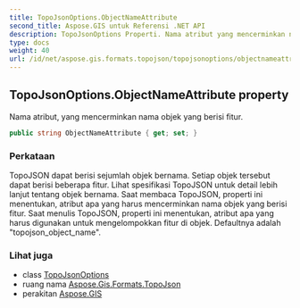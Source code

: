 ```yaml
---
title: TopoJsonOptions.ObjectNameAttribute
second_title: Aspose.GIS untuk Referensi .NET API
description: TopoJsonOptions Properti. Nama atribut yang mencerminkan nama objek yang berisi fitur.
type: docs
weight: 40
url: /id/net/aspose.gis.formats.topojson/topojsonoptions/objectnameattribute/
---
```

## TopoJsonOptions.ObjectNameAttribute property

Nama atribut, yang mencerminkan nama objek yang berisi fitur.

```csharp
public string ObjectNameAttribute { get; set; }
```

### Perkataan

TopoJSON dapat berisi sejumlah objek bernama. Setiap objek tersebut dapat berisi beberapa fitur. Lihat spesifikasi TopoJSON untuk detail lebih lanjut tentang objek bernama. Saat membaca TopoJSON, properti ini menentukan, atribut apa yang harus mencerminkan nama objek yang berisi fitur. Saat menulis TopoJSON, properti ini menentukan, atribut apa yang harus digunakan untuk mengelompokkan fitur di objek. Defaultnya adalah "topojson_object_name".

### Lihat juga

* class [TopoJsonOptions](../)
* ruang nama [Aspose.Gis.Formats.TopoJson](../../topojsonoptions/)
* perakitan [Aspose.GIS](../../../)


